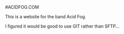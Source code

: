 #ACIDFOG.COM

This is a website for the band Acid Fog.

I figured it would be good to use GIT rather than SFTP...
